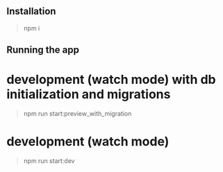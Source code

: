 ## Installation

> npm i

## Running the app

# development (watch mode) with db initialization and migrations
> npm run start:preview_with_migration

# development (watch mode)
> npm run start:dev 

